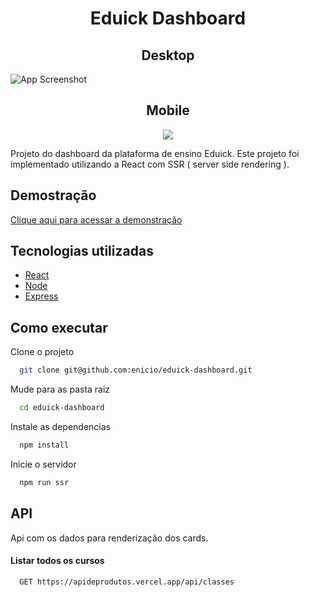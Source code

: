 <h1 align="center" > Eduick Dashboard</h1>

<h2 align="center"> Desktop </h2>

![App Screenshot](https://ucarecdn.com/1eee304d-9ed0-4289-b425-997c4b056a3c/dashboard.png)


<!-- ![App Screenshot](https://ucarecdn.com/ba0a88b1-7cfc-40e1-b0fd-1bd6a009fb5a/-/preview/300x300/) -->

<h2 align="center"> Mobile </h2>
<p align="center" >
<img  src="https://ucarecdn.com/ba0a88b1-7cfc-40e1-b0fd-1bd6a009fb5a/-/preview/300x300/"/>
</p>

Projeto do dashboard da plataforma de ensino Eduick.
Este projeto foi implementado utilizando a React com SSR ( server side rendering ).

## Demostração

[Clique aqui para acessar a demonstração](https://dashboardeduick.herokuapp.com/)

## Tecnologias utilizadas


- [React](https://reactjs.org/)
- [Node](https://nodejs.org/en/)
- [Express](https://expressjs.com/pt-br/)


## Como executar

Clone o projeto

```bash
  git clone git@github.com:enicio/eduick-dashboard.git
```

Mude para as pasta raiz

```bash
  cd eduick-dashboard
```

Instale as dependencias

```bash
  npm install
```

Inicie o servidor

```bash
  npm run ssr
```

## API

Api com os dados para renderização dos cards.

#### Listar todos os cursos

```http
  GET https://apideprodutos.vercel.app/api/classes
```
